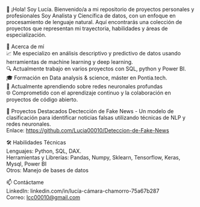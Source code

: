👋 ¡Hola! Soy Lucía.
Bienvenido/a a mi repositorio de proyectos personales y profesionales
Soy Analista y Ciencífica de datos, con un enfoque en procesamiento de lenguaje natural. Aquí encontrarás una colección de proyectos que representan mi trayectoria, habilidades y áreas de especialización.

🚀 Acerca de mí  
📈 Me especializo en análisis descriptivo y predictivo de datos usando herramientas de machine learning y deep learning.  
🔍 Actualmente trabajo en varios proyectos con SQL, python y Power BI.  
🎓 Formación en Data analysis & science, máster en Pontia.tech.  
🌱 Actualmente aprendiendo sobre redes neuronales profundas  
🌐 Comprometido con el aprendizaje continuo y la colaboración en proyectos de código abierto.  

📂 Proyectos Destacados
Dectección de Fake News - Un modelo de clasificación para identificar noticias falsas utilizando técnicas de NLP y redes neuronales.  
Enlace: https://github.com/Lucia00010/Deteccion-de-Fake-News  

🛠️ Habilidades Técnicas  
Lenguajes: Python, SQL, DAX.  
Herramientas y Librerías: Pandas, Numpy, Sklearn, Tensorflow, Keras, Mysql, Power BI  
Otros: Manejo de bases de datos  

📫 Contáctame  
LinkedIn: linkedin.com/in/lucía-cámara-chamorro-75a67b287  
Correo: lcc00010@gmail.com  
